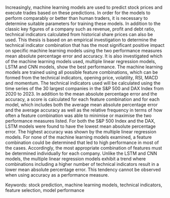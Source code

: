 Increasingly, machine learning models are used to predict stock prices and execute trades based on these predictions. In order for the models to perform comparably or better than human traders, it is necessary to determine suitable parameters for training these models. In addition to the classic key figures of a company such as revenue, profit and debt ratio, technical indicators calculated from historical share prices can also be used.
This thesis is based on an empirical investigation to determine the technical indicator combination that has the most significant positive impact on specific machine learning models using the two performance measures mean absolute percentage error and accuracy. It is also investigated which of the machine learning models used, multiple linear regression models, LSTM and CNN models, show the best performance. The machine learning models are trained using all possible feature combinations, which can be formed from the technical indicators, opening price, volatility, RSI, MACD and momentum. The technical indicators used will be calculated using the time series of the 30 largest companies in the S&P 500 and DAX Index from 2020 to 2023.
In addition to the mean absolute percentage error and the accuracy, a score is calculated for each feature combination and for each model, which includes both the average mean absolute percentage error and the average accuracy as well as the relative frequency in terms of how often a feature combination was able to minimise or maximise the two performance measures listed. 
For both the S&P 500 Index and the DAX, LSTM models were found to have the lowest mean absolute percentage error. The highest accuracy was shown by the multiple linear regression models. For none of the machine learning models examined, a feature combination could be determined that led to high performance in most of the cases. Accordingly, the most appropriate combination of features must be determined individually for each company. Unlike the LSTM and CNN models, the multiple linear regression models exhibit a trend where combinations including a higher number of technical indicators result in a lower mean absolute percentage error. This tendency cannot be observed when using accuracy as a performance measure.

Keywords: stock prediction, machine learning models, technical indicators, feature selection, model performance
